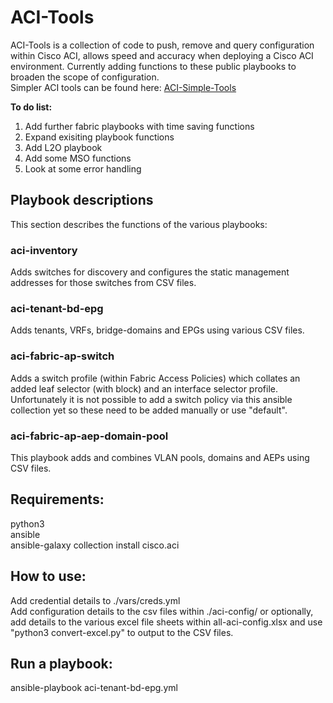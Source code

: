 # ACI-Tools  
ACI-Tools is a collection of code to push, remove and query configuration within Cisco ACI, allows speed and accuracy when deploying a Cisco ACI environment. Currently adding functions to these public playbooks to broaden the scope of configuration.  
Simpler ACI tools can be found here: [ACI-Simple-Tools](https://github.com/Timothy-Lloyd/aci-simple-tools "aci-simple-tools")  

**To do list:**  
1. Add further fabric playbooks with time saving functions
2. Expand exisiting playbook functions
3. Add L2O playbook
4. Add some MSO functions
5. Look at some error handling

## Playbook descriptions
This section describes the functions of the various playbooks:  
### aci-inventory
Adds switches for discovery and configures the static management addresses for those switches from CSV files.  
### aci-tenant-bd-epg
Adds tenants, VRFs, bridge-domains and EPGs using various CSV files.  
### aci-fabric-ap-switch
Adds a switch profile (within Fabric Access Policies) which collates an added leaf selector (with block) and an interface selector profile. Unfortunately it is not possible to add a switch policy via this ansible collection yet so these need to be added manually or use "default".  
### aci-fabric-ap-aep-domain-pool
This playbook adds and combines VLAN pools, domains and AEPs using CSV files.

## Requirements:
python3  
ansible  
ansible-galaxy collection install cisco.aci  

## How to use:
Add credential details to ./vars/creds.yml  
Add configuration details to the csv files within ./aci-config/ or optionally, add details to the various excel file sheets within all-aci-config.xlsx and use "python3 convert-excel.py" to output to the CSV files.  

## Run a playbook:
ansible-playbook aci-tenant-bd-epg.yml  
